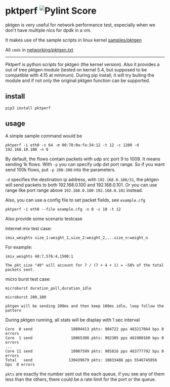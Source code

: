 # pktperf  ![Pylint Score](https://github.com/junka/pktperf/workflows/Pylint/badge.svg)
pktgen is very useful for network performance test, especially when we don't have multiple nics for dpdk in a vm.

It makes use of the sample scripts in linux kernel [samples/pktgen](https://github.com/torvalds/linux/tree/master/samples/pktgen)

All ```cmds``` in [networking/pktgen.txt](https://www.kernel.org/doc/Documentation/networking/pktgen.txt)

---

Pktperf is python scripts for pktgen (the kernel version).
Also it provides a out of tree pktgen module (tested on kernel 5.4, but supposed to be compatible with 4.15 at mininum). During pip install, it will try builing the module and if not only the original pktgen function can be supported.


## install
```pip3 install pktperf```

## usage
A simple sample command would be 
```
pktperf -i eth0 -s 64 -m 00:78:0a:fa:34:12 -t 12 -c 1200 -d 192.168.10.100 -n 0
```
By default, the flows contain packets with udp src port 9 to 1009. It means sending
1k flows. With ```-p``` you can specify udp dst port range. So if you want send 100k
flows, put ```-p 200-300``` into the parameters.


```-d``` specifies the destination ip address, with ```192.168.0.100/31```, the pktgen will
send packets to both 192.168.0.100 and 192.168.0.101. Or you can use range like port range 
above ```192.168.0.100-192.168.0.101``` instead.



Also, you can use a config file to set packet fields, see ```example.cfg```
```
pktperf -i eth0 --file example.cfg -n 0 -c 10 -t 12
```


Also provide some scenario testcase

Internet mix test case:

```imix_weights size_1:weight_1,size_2:weight_2,...size_n:weight_n```

For example: 
```
imix_weights 40:7,576:4,1500:1

The pkt_size "40" will account for 7 / (7 + 4 + 1) = ~58% of the total
packets sent.

```


micro burst test case:

```microburst duration_poll,duration_idle```

```
microburst 200,100

pktgen will be sending 200ms and then keep 100ms idle, loop follow the pattern
```


During pktgen running, all stats will be display with 1 sec interval
```
Core  0 send                 10894413 pkts: 904722 pps 463217664 bps 0 errors
Core  1 send                 10865308 pkts: 902305 pps 461980160 bps 0 errors
...
Core 11 send                 10907599 pkts: 905816 pps 463777792 bps 0 errors
Total   send                130439679 pkts: 10833488 pps 5546745856 bps  0 errors
```


```pkts``` are exactly the number sent out the each queue, if you see any of them less than
the others, there could be a rate limit for the port or the queue.



